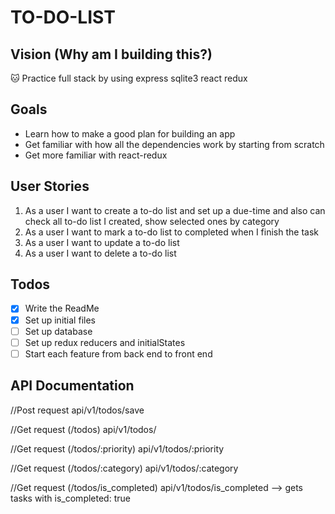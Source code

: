 # TO-DO-LIST
## Vision (Why am I building this?)
:cat: Practice full stack by using express sqlite3 react redux

## Goals
* Learn how to make a good plan for building an app
* Get familiar with how all the dependencies work by starting from scratch
* Get more familiar with react-redux

## User Stories 
1. As a user I want to create a to-do list and set up a due-time and also can check all to-do list I created, show selected ones by category
2. As a user I want to mark a to-do list to completed when I finish the task
3. As a user I want to update a to-do list
4. As a user I want to delete a to-do list

## Todos
- [x] Write the ReadMe
- [x] Set up initial files
- [ ] Set up database 
- [ ] Set up redux reducers and initialStates
- [ ] Start each feature from back end to front end 

## API Documentation
//Post request  api/v1/todos/save

//Get request (/todos) api/v1/todos/

//Get request (/todos/:priority) api/v1/todos/:priority

//Get request (/todos/:category) api/v1/todos/:category

//Get request (/todos/is_completed) api/v1/todos/is_completed --> gets tasks with is_completed: true
